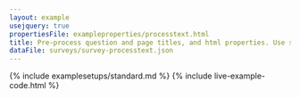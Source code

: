 ```yaml
---
layout: example
usejquery: true
propertiesFile: exampleproperties/processtext.html
title: Pre-process question and page titles, and html properties. Use survey properties to change the templates.
dataFile: surveys/survey-processtext.json
---
```


{% include examplesetups/standard.md %}
{% include live-example-code.html %}